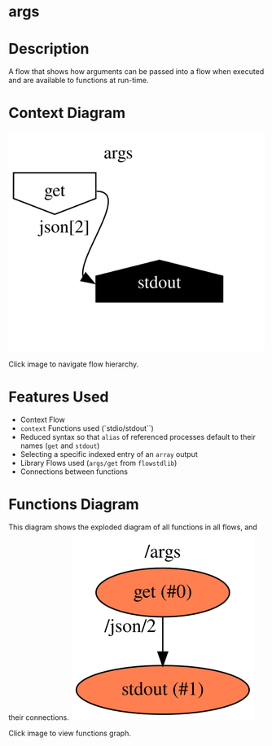 args
==

Description
===
A flow that shows how arguments can be passed into a flow when executed and are available to functions at run-time.

Context Diagram
===
<a href="root.dot.svg" target="_blank"><img src="root.dot.svg"></a>

Click image to navigate flow hierarchy.

Features Used
===
* Context Flow
* `context` Functions used (`stdio/stdout``)
* Reduced syntax so that `alias` of referenced processes default to their names (`get` and `stdout`)
* Selecting a specific indexed entry of an `array` output
* Library Flows used (`args/get` from `flowstdlib`)
* Connections between functions

Functions Diagram
===
This diagram shows the exploded diagram of all functions in all flows, and their connections.
<a href="functions.dot.svg" target="_blank"><img src="functions.dot.svg"></a>

Click image to view functions graph.